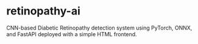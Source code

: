 # retinopathy-ai
CNN-based Diabetic Retinopathy detection system using PyTorch, ONNX, and FastAPI deployed with a simple HTML frontend.
